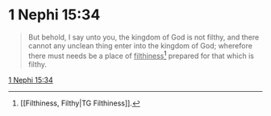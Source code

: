 # 1 Nephi 15:34

> But behold, I say unto you, the kingdom of God is not filthy, and there cannot any unclean thing enter into the kingdom of God; wherefore there must needs be a place of <u>filthiness</u>[^a] prepared for that which is filthy.

[1 Nephi 15:34](https://www.churchofjesuschrist.org/study/scriptures/bofm/1-ne/15?lang=eng&id=p34#p34)


[^a]: [[Filthiness, Filthy|TG Filthiness]].  
